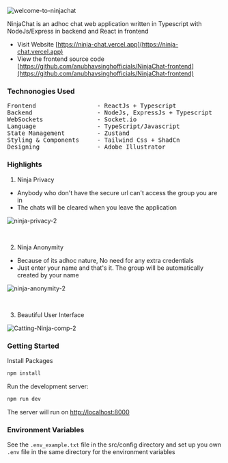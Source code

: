 
![welcome-to-ninjachat](https://github.com/anubhavsinghofficials/NinjaChat-backend/assets/132212797/4e20ccae-99d8-41dc-a922-247d468f023a)

NinjaChat is an adhoc chat web application written in Typescript with NodeJs/Express in backend and React in frontend

- Visit Website [https://ninja-chat.vercel.app](https://ninja-chat.vercel.app)
- View the frontend source code [https://github.com/anubhavsinghofficials/NinjaChat-frontend](https://github.com/anubhavsinghofficials/NinjaChat-frontend)

### Technonogies Used

<pre>
Frontend                 - ReactJs + Typescript
Backend                  - NodeJs, ExpressJs + Typescript
WebSockets               - Socket.io
Language                 - TypeScript/Javascript
State Management         - Zustand
Styling & Components     - Tailwind Css + ShadCn
Designing                - Adobe Illustrator
</pre>

### Highlights

1. Ninja Privacy
- Anybody who don't have the secure url can't access the group you are in
- The chats will be cleared when you leave the application

![ninja-privacy-2](https://github.com/anubhavsinghofficials/NinjaChat-backend/assets/132212797/b5d1e5aa-c2a7-471e-be0e-3ab753351c74)

&nbsp;

2. Ninja Anonymity
- Because of its adhoc nature, No need for any extra credentials 
- Just enter your name and that's it. The group will be automatically created by your name

![ninja-anonymity-2](https://github.com/anubhavsinghofficials/NinjaChat-backend/assets/132212797/0fc08b9f-18f7-497b-99fb-fdaca5816b22)


&nbsp;

3. Beautiful User Interface

![Catting-Ninja-comp-2](https://github.com/anubhavsinghofficials/NinjaChat-backend/assets/132212797/eed6867e-fef8-4146-90e8-8c70dde1bfd9)


### Getting Started

Install Packages

```bash
npm install
```
Run the development server:

```bash
npm run dev
```

The server will run on [http://localhost:8000](http://localhost:8000)

### Environment Variables

See the `.env_example.txt` file in the src/config directory and set up you own `.env` file in the same directory for the environment variables
